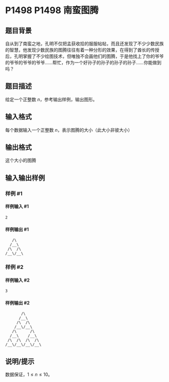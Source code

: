 # P1498 P1498 南蛮图腾

## 题目背景

自从到了南蛮之地，孔明不仅把孟获收拾的服服帖帖，而且还发现了不少少数民族的智慧，他发现少数民族的图腾往往有着一种分形的效果，在得到了酋长的传授后，孔明掌握了不少绘图技术，但唯独不会画他们的图腾，于是他找上了你的爷爷的爷爷的爷爷的爷爷……帮忙，作为一个好孙子的孙子的孙子的孙子……你能做到吗？

## 题目描述

给定一个正整数 $n$，参考输出样例，输出图形。

## 输入格式

每个数据输入一个正整数 $n$，表示图腾的大小（此大小非彼大小）

## 输出格式

这个大小的图腾


## 输入输出样例

### 样例 #1

#### 样例输入 #1

```
2
```

#### 样例输出 #1

```
   /\
  /__\
 /\  /\
/__\/__\
```

### 样例 #2

#### 样例输入 #2

```
3
```

#### 样例输出 #2

```
       /\
      /__\
     /\  /\
    /__\/__\
   /\      /\
  /__\    /__\
 /\  /\  /\  /\
/__\/__\/__\/__\
```

## 说明/提示

数据保证，$1 \leq n \leq 10$。
